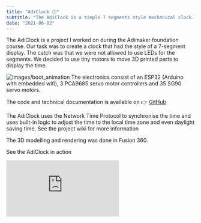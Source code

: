 ```yaml
---
title: "AdiClock 🕐"
subtitle: "The AdiClock is a simple 7 segments style mechanical clock. It automatically check the internet for the current time."
date: "2021-06-02"
---
```

The AdiClock is a project I worked on during the Adimaker foundation course. Our task was to create a clock that had the style of a 7-segment display. The catch was that we were not allowed to use LEDs for the segments. We decided to use tiny motors to move 3D printed parts to display the time.

![images/boot_animation](/images/boot_animation.gif)
The electronics consist of an ESP32 (Arduino with embedded wifi), 3 PCA9685 servo motor controllers and 35 SG90 servo motors.

The code and technical documentation is available on 👉 [GitHub](https://github.com/Redblockmasteur/AdiClock)

The AdiClock uses the Network Time Protocol to synchronise the time and uses built-in logic to adjust the time to the local time zone and even daylight saving time. See the project wiki for more information

The 3D modelling and rendering was done in Fusion 360.

See the AdiClock in action





<div className="aspect-w-16 aspect-h-9">
  <iframe src="https://www.youtube-nocookie.com/embed/xy8PS3BDlX0?controls=0" title="YouTube video player" frameborder="0" allow="accelerometer; autoplay; clipboard-write; encrypted-media; gyroscope; picture-in-picture; web-share" allowfullscreen></iframe>
</div>